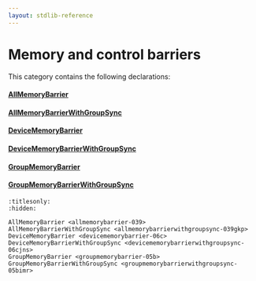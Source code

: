 ```yaml
---
layout: stdlib-reference
---
```

# Memory and control barriers

This category contains the following declarations:

#### [AllMemoryBarrier](allmemorybarrier-039.md)

#### [AllMemoryBarrierWithGroupSync](allmemorybarrierwithgroupsync-039gkp.md)

#### [DeviceMemoryBarrier](devicememorybarrier-06c.md)

#### [DeviceMemoryBarrierWithGroupSync](devicememorybarrierwithgroupsync-06cjns.md)

#### [GroupMemoryBarrier](groupmemorybarrier-05b.md)

#### [GroupMemoryBarrierWithGroupSync](groupmemorybarrierwithgroupsync-05bimr.md)


```{toctree}
:titlesonly:
:hidden:

AllMemoryBarrier <allmemorybarrier-039>
AllMemoryBarrierWithGroupSync <allmemorybarrierwithgroupsync-039gkp>
DeviceMemoryBarrier <devicememorybarrier-06c>
DeviceMemoryBarrierWithGroupSync <devicememorybarrierwithgroupsync-06cjns>
GroupMemoryBarrier <groupmemorybarrier-05b>
GroupMemoryBarrierWithGroupSync <groupmemorybarrierwithgroupsync-05bimr>
```

<script>
// Fix .md links to .html when on ReadTheDocs
if (window.location.hostname.includes('readthedocs') || 
    window.location.hostname.includes('rtfd.io')) {
  document.addEventListener('DOMContentLoaded', function() {
    const links = document.querySelectorAll('a');
    links.forEach(link => {
      if (link.getAttribute('href') && link.getAttribute('href').endsWith('.md')) {
        link.href = link.href.replace(/\.md($|#|\?)/, '.html$1');
      }
    });
  });
}
</script>
